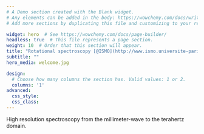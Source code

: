 ```yaml
---
# A Demo section created with the Blank widget.
# Any elements can be added in the body: https://wowchemy.com/docs/writing-markdown-latex/
# Add more sections by duplicating this file and customizing to your requirements.

widget: hero  # See https://wowchemy.com/docs/page-builder/
headless: true  # This file represents a page section.
weight: 10  # Order that this section will appear.
title: "Rotational spectroscopy [@ISMO](http://www.ismo.universite-paris-saclay.fr/)"
subtitle: ""
hero_media: welcome.jpg

design:
  # Choose how many columns the section has. Valid values: 1 or 2.
  columns: '1'
advanced:
  css_style:
  css_class:
---
```


High resolution spectroscopy from the millimeter-wave to the terahertz domain.
